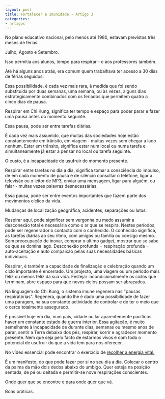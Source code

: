 ```yaml
---
layout: post
title: Fortalecer a Imunidade - Artigo 3
categories:
- artigos
---
```

No plano educativo nacional, pelo menos até 1980, estavam previstos três meses de férias.

Julho, Agosto e Setembro. 

Isso permitia aos alunos, tempo para respirar - e aos professores também. 

Até há alguns anos atrás, era comum quem trabalhava ter acesso a 30 dias de férias seguidos. 

Essa possibilidade, é cada vez mais rara, à medida que foi sendo substituída por duas semanas, uma semana, ou às vezes, alguns dias estrategicamente combinados com os feriados que permitem quatro a cinco dias de pausa.

Respirar em Chi Kung, significa ter tempo e espaço para poder parar e fazer uma pausa antes do momento seguinte. 

Essa pausa, pode ser entre tarefas diárias. 

É cada vez mais assumido, que muitas das sociedades hoje estão constantemente em trânsito, em viagem - muitas vezes sem chegar a lado nenhum. Estar em trânsito, significa estar num local ou numa tarefa e simultaneamente já estar a pensar no local ou tarefa seguinte.

O custo, é a incapacidade de usufruir do momento presente. 

Respirar entre tarefas no dia a dia, significa tomar a consciência do impulso, de em cada momento de pausa e de silêncio consultar o telefone, ligar a televisão ou o leitor de MP3, enviar uma mensagem, ligar para alguém, ou falar - muitas vezes palavras desnecessárias. 

Essa pausa, pode ser entre eventos importantes que fazem parte dos movimentos cíclico da vida. 

Mudanças de localização geográfica, acidentes, separações ou lutos.

Respirar aqui, pode significar sem vergonha ou medo assumir a desconexão total e necessária como o ar que se respira. Nestes períodos, pode ser regenerador o contacto com o conhecido. O conhecido significa, as tarefas diárias ao seu ritmo, com amigos ou família ou consigo mesmo. Sem preocupação de inovar, comprar o ultimo gadget, mostrar que se sabe ou que se domina lago. Desconexão profunda = respiração profunda = auto-aceitação e auto compaixão pelas suas necessidades básicas individuais.

Respirar, é também a capacidade de finalização e celebração quando um ciclo importante é encerrado. Um projecto, uma viagem ou um período mais feliz ou menos feliz da sua vida. Festejar incondicionalmente os ciclos que terminam, abre espaço para que novos ciclos possam ser abraçados. 

Na linguagem do Chi Kung, o sistema imune regenera nas "pausas respiratórias". Regenera, quando lhe é dado uma possibilidade de fazer uma paragem, na sua constante actividade de controlar e de ter o meio que o cerca totalmente assegurado. 

É possível hoje em dia, num pais, cidade ou lar aparentemente pacíficos haver um constante estado de guerra interior. Essa agitação, é muito semelhante à incapacidade de durante dias, semanas ou mesmo anos de parar, sentir a Terra debaixo dos pés, respirar, sorrir e agradecer momento presente. Nem que seja pelo facto de estarmos vivos e com todo o potencial de usufruir do que a vida tem para nos oferecer.

No vídeo essencial pode encontrar o exercício de [recolher a energia vital.](http://www.youtube.com/watch?v=9f17sT9P4FU&t=11m54s) 

É um manifesto, do que pode fazer por si no seu dia a dia. Colocar o centro da palma da mão dois dedos abaixo do umbigo. Quer esteja na posição sentada, de pé ou deitada e permitir-se nove respirações conscientes.   

Onde quer que se encontre e para onde quer que vá. 

Boas práticas.